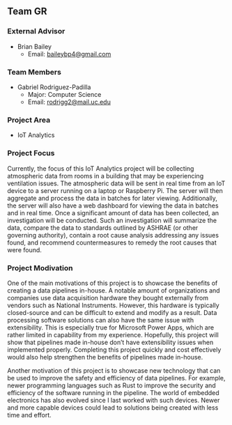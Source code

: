 ## Team GR

### External Advisor
- Brian Bailey
  - Email: baileybp4@gmail.com

### Team Members
- Gabriel Rodriguez-Padilla
  - Major: Computer Science
  - Email: rodrigg2@mail.uc.edu

### Project Area
- IoT Analytics

### Project Focus
Currently, the focus of this IoT Analytics project will be collecting atmospheric data from rooms in a building that may be experiencing ventilation issues. The atmospheric data will be sent in real time from an IoT device to a server running on a laptop or Raspberry Pi. The server will then aggregate and process the data in batches for later viewing. Additionally, the server will also have a web dashboard for viewing the data in batches and in real time. Once a significant amount of data has been collected, an investigation will be conducted. Such an investigation will summarize the data, compare the data to standards outlined by ASHRAE (or other governing authority), contain a root cause analysis addressing any issues found, and recommend countermeasures to remedy the root causes that were found.

### Project Modivation
One of the main motivations of this project is to showcase the benefits of creating a data pipelines in-house. A notable amount of organizations and companies use data acquisition hardware they bought externally from vendors such as National Instruments. However, this hardware is typically closed-source and can be difficult to extend and modify as a result. Data processing software solutions can also have the same issue with extensibility. This is especially true for Microsoft Power Apps, which are rather limited in capability from my experience. Hopefully, this project will show that pipelines made in-house don’t have extensibility issues when implemented properly. Completing this project quickly and cost effectively would also help strengthen the benefits of pipelines made in-house.  

Another motivation of this project is to showcase new technology that can be used to improve the safety and efficiency of data pipelines. For example, newer programming languages such as Rust to improve the security and efficiency of the software running in the pipeline. The world of embedded electronics has also evolved since I last worked with such devices. Newer and more capable devices could lead to solutions being created with less time and effort.